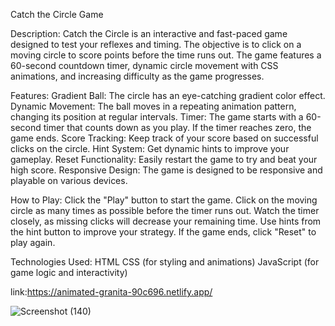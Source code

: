 Catch the Circle Game

Description:
Catch the Circle is an interactive and fast-paced game designed to test your reflexes and timing.
The objective is to click on a moving circle to score points before the time runs out. 
The game features a 60-second countdown timer, dynamic circle movement with CSS animations, and increasing difficulty as the game progresses.




Features:
Gradient Ball: The circle has an eye-catching gradient color effect.
Dynamic Movement: The ball moves in a repeating animation pattern, changing its position at regular intervals.
Timer: The game starts with a 60-second timer that counts down as you play. If the timer reaches zero, the game ends.
Score Tracking: Keep track of your score based on successful clicks on the circle.
Hint System: Get dynamic hints to improve your gameplay.
Reset Functionality: Easily restart the game to try and beat your high score.
Responsive Design: The game is designed to be responsive and playable on various devices.


How to Play:
Click the "Play" button to start the game.
Click on the moving circle as many times as possible before the timer runs out.
Watch the timer closely, as missing clicks will decrease your remaining time.
Use hints from the hint button to improve your strategy.
If the game ends, click "Reset" to play again.


Technologies Used:
HTML
CSS (for styling and animations)
JavaScript (for game logic and interactivity)

link:https://animated-granita-90c696.netlify.app/

![Screenshot (140)](https://github.com/user-attachments/assets/913df889-0e58-4928-bb85-acad752b803b)
